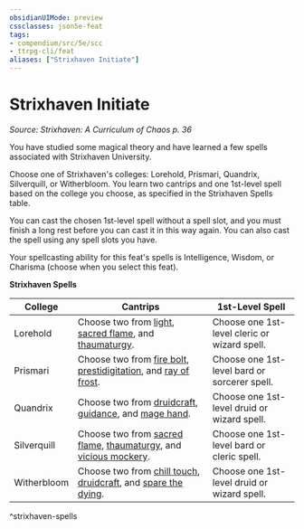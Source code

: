 ```yaml
---
obsidianUIMode: preview
cssclasses: json5e-feat
tags:
- compendium/src/5e/scc
- ttrpg-cli/feat
aliases: ["Strixhaven Initiate"]
---
```

# Strixhaven Initiate
*Source: Strixhaven: A Curriculum of Chaos p. 36*  

You have studied some magical theory and have learned a few spells associated with Strixhaven University.

Choose one of Strixhaven's colleges: Lorehold, Prismari, Quandrix, Silverquill, or Witherbloom. You learn two cantrips and one 1st-level spell based on the college you choose, as specified in the Strixhaven Spells table.

You can cast the chosen 1st-level spell without a spell slot, and you must finish a long rest before you can cast it in this way again. You can also cast the spell using any spell slots you have.

Your spellcasting ability for this feat's spells is Intelligence, Wisdom, or Charisma (choose when you select this feat).

**Strixhaven Spells**

| College | Cantrips | 1st-Level Spell |
|---------|----------|-----------------|
| Lorehold | Choose two from [light](/3-Mechanics/CLI/spells/light.md), [sacred flame](/3-Mechanics/CLI/spells/sacred-flame.md), and [thaumaturgy](/3-Mechanics/CLI/spells/thaumaturgy.md). | Choose one 1st-level cleric or wizard spell. |
| Prismari | Choose two from [fire bolt](/3-Mechanics/CLI/spells/fire-bolt.md), [prestidigitation](/3-Mechanics/CLI/spells/prestidigitation.md), and [ray of frost](/3-Mechanics/CLI/spells/ray-of-frost.md). | Choose one 1st-level bard or sorcerer spell. |
| Quandrix | Choose two from [druidcraft](/3-Mechanics/CLI/spells/druidcraft.md), [guidance](/3-Mechanics/CLI/spells/guidance.md), and [mage hand](/3-Mechanics/CLI/spells/mage-hand.md). | Choose one 1st-level druid or wizard spell. |
| Silverquill | Choose two from [sacred flame](/3-Mechanics/CLI/spells/sacred-flame.md), [thaumaturgy](/3-Mechanics/CLI/spells/thaumaturgy.md), and [vicious mockery](/3-Mechanics/CLI/spells/vicious-mockery.md). | Choose one 1st-level bard or cleric spell. |
| Witherbloom | Choose two from [chill touch](/3-Mechanics/CLI/spells/chill-touch.md), [druidcraft](/3-Mechanics/CLI/spells/druidcraft.md), and [spare the dying](/3-Mechanics/CLI/spells/spare-the-dying.md). | Choose one 1st-level druid or wizard spell. |
^strixhaven-spells